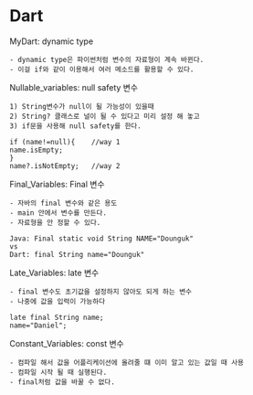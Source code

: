 # Dart

MyDart: dynamic type

    - dynamic type은 파이썬처럼 변수의 자료형이 계속 바뀐다.
    - 이걸 if와 같이 이용해서 여러 메소드를 활용할 수 있다. 

Nullable_variables: null safety 변수

    1) String변수가 null이 될 가능성이 있을때 
    2) String? 클래스로 널이 될 수 있다고 미리 설정 해 놓고 
    3) if문을 사용해 null safety를 한다.
    
    if (name!=null){    //way 1
    name.isEmpty;
    }
    name?.isNotEmpty;   //way 2


Final_Variables: Final 변수

    - 자바의 final 변수와 같은 용도 
    - main 안에서 변수를 만든다.
    - 자료형을 안 정할 수 있다.

    Java: Final static void String NAME="Dounguk"
    vs
    Dart: final String name="Dounguk"

Late_Variables: late 변수

    - final 변수도 초기값을 설정하지 않아도 되게 하는 변수
    - 나중에 값을 입력이 가능하다

    late final String name;
    name="Daniel";

Constant_Variables: const 변수

    - 컴파일 해서 값을 어플리케이션에 올려줄 떄 이미 알고 있는 값일 때 사용
    - 컴파일 시작 될 때 실행된다.
    - final처럼 값을 바꿀 수 없다.
    
